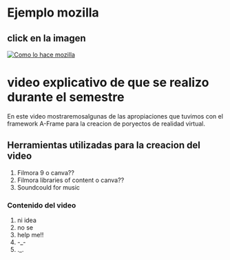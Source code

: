 # Ejemplo mozilla 

## click en la imagen

[![Como lo hace mozilla](http://img.youtube.com/vi/kmk43_2dtn0/0.jpg)](http://www.youtube.com/watch?v=kmk43_2dtn0 "Mozilla Example")

# video explicativo de que se realizo durante el semestre

En este video mostraremosalgunas de las apropiaciones que tuvimos con el
framework A-Frame para la creacion de poryectos de realidad virtual.

## Herramientas utilizadas para la creacion del video

1. Filmora 9 o canva??
2. Filmora libraries of content o canva??
3. Soundcould for music

### Contenido del video

1. ni idea
2. no se
3. help me!!
4. -_-
5. ._.
